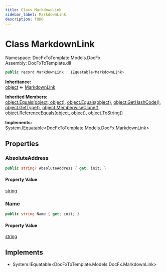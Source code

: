 ```yaml
---
title: Class MarkdownLink
sidebar_label: MarkdownLink
description: TODO
---
```


# Class MarkdownLink
Namespace: DocFxToTemplate.Models.DocFx   
Assembly: DocFxToTemplate.dll
    
   

```csharp title="src/DocFxToTemplate/Models/ItemViewModel.cs#63" 
public record MarkdownLink : IEquatable<MarkdownLink>
```

**Inheritance:**   
[object](https://learn.microsoft.com/dotnet/api/system.object) &lt;- 
[MarkdownLink](../DocFxToTemplate.Models.DocFx/MarkdownLink)   

**Inherited Members:**   
[object.Equals(object, object)](https://learn.microsoft.com/dotnet/api/system.object.equals#system-object-equals(system-object-system-object)), [object.Equals(object)](https://learn.microsoft.com/dotnet/api/system.object.equals#system-object-equals(system-object)), [object.GetHashCode()](https://learn.microsoft.com/dotnet/api/system.object.gethashcode), [object.GetType()](https://learn.microsoft.com/dotnet/api/system.object.gettype), [object.MemberwiseClone()](https://learn.microsoft.com/dotnet/api/system.object.memberwiseclone), [object.ReferenceEquals(object, object)](https://learn.microsoft.com/dotnet/api/system.object.referenceequals), [object.ToString()](https://learn.microsoft.com/dotnet/api/system.object.tostring)   

**Implements:**   
System.IEquatable\<DocFxToTemplate.Models.DocFx.MarkdownLink\>   

## Properties
### AbsoluteAddress
   
            
```csharp title="src/DocFxToTemplate/Models/ItemViewModel.cs#63"
public string? AbsoluteAddress { get; init; }
```   

#### Property Value
[string](https://learn.microsoft.com/dotnet/api/system.string)   
   
### Name
   
            
```csharp title="src/DocFxToTemplate/Models/ItemViewModel.cs#63"
public string Name { get; init; }
```   

#### Property Value
[string](https://learn.microsoft.com/dotnet/api/system.string)   
   
   

   

   

   

## Implements
* System.IEquatable\<DocFxToTemplate.Models.DocFx.MarkdownLink\>
   

   
